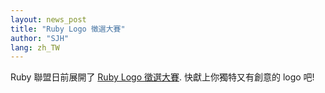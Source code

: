 ```yaml
---
layout: news_post
title: "Ruby Logo 徵選大賽"
author: "SJH"
lang: zh_TW
---
```


Ruby 聯盟日前展開了 [Ruby Logo 徵選大賽][1]. 快獻上你獨特又有創意的 logo 吧!



[1]: http://www.ruby-assn.org/logo-contest.html.en
